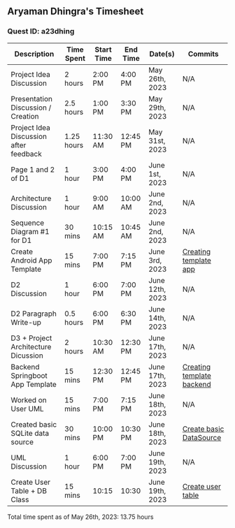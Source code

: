## Aryaman Dhingra's Timesheet
### Quest ID: a23dhing

| Description | Time Spent | Start Time | End Time | Date(s) | Commits |
| ----- | ----- | ----- | ----- | ----- | ----- | 
| Project Idea Discussion | 2 hours | 2:00 PM | 4:00 PM | May 26th, 2023 | N/A |
| Presentation Discussion / Creation | 2.5 hours | 1:00 PM | 3:30 PM | May 29th, 2023 | N/A |
| Project Idea Discussion after feedback | 1.25 hours | 11:30 AM | 12:45 PM | May 31st, 2023 | N/A |
| Page 1 and 2 of D1 | 1 hour | 3:00 PM | 4:00 PM | June 1st, 2023 | N/A |
| Architecture Discussion | 1 hour | 9:00 AM | 10:00 AM | June 2nd, 2023 | N/A |
| Sequence Diagram #1 for D1 | 30 mins | 10:15 AM | 10:45 AM | June 2nd, 2023 | N/A |
| Create Android App Template | 15 mins | 7:00 PM | 7:15 PM | June 3rd, 2023 | [Creating template app](https://github.com/ad-world/clarity/commit/588dff3410809337c95ed25f946832247fde76ff) |
| D2 Discussion | 1 hour | 6:00 PM | 7:00 PM | June 12th, 2023 | N/A |
| D2 Paragraph Write-up| 0.5 hours | 6:00 PM | 6:30 PM | June 14th, 2023 | N/A |
| D3 + Project Architecture Dicussion | 2 hours | 10:30 AM | 12:30 PM | June 17th, 2023| N/A |
| Backend Springboot App Template | 15 mins | 12:30 PM | 12:45 PM | June 17th, 2023 | [Creating template backend](https://github.com/ad-world/clarity/commit/9201e7c11e4b8752e8ecf1d60b8c044f829c8827) |
| Worked on User UML | 15 mins | 7:00 PM | 7:15 PM | June 18th, 2023 | N/A |
| Created basic SQLite data source | 30 mins | 10:00 PM | 10:30 PM | June 18th, 2023 | [Create basic DataSource](https://github.com/ad-world/clarity/commit/b32ff5b8b618aa7c61e52f258264f28f991d725d) |
| UML Discussion | 1 hour | 6:00 PM | 7:00 PM | June 19th, 2023 | N/A |
| Create User Table + DB Class | 15 mins | 10:15 | 10:30 | June 19th, 2023 | [Create user table](https://github.com/ad-world/clarity/commit/3ad46f078f1c229123933878c471925f4951dc8b) |

Total time spent as of May 26th, 2023: 13.75 hours
